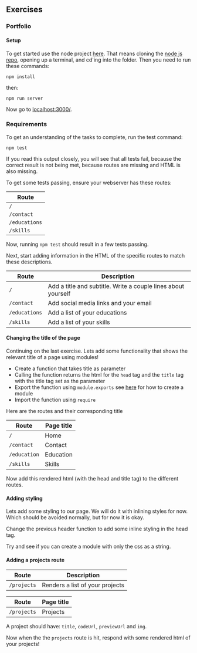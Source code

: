## Exercises

### Portfolio

#### Setup

To get started use the node project [here](./exercise-template). That means cloning the [node js repo](https://github.com/HackYourFuture-CPH/node.js), opening up a terminal, and cd'ing into the folder. Then you need to run these commands: 

`npm install`

then:

`npm run server`

Now go to [localhost:3000/](http://localhost:3000/).

### Requirements

To get an understanding of the tasks to complete, run the test command:

`npm test`

If you read this output closely, you will see that all tests fail, because the correct result is not being met, because routes are missing and HTML is also missing.

To get some tests passing, ensure your webserver has these routes:

| Route         
| -------------
| `/`
| `/contact`
| `/educations`
| `/skills`

Now, running `npm test` should result in a few tests passing.

Next, start adding information in the HTML of the specific routes to match these descriptions.

| Route         | Description                                                    |
| ------------- | -------------------------------------------------------------- |
| `/`           | Add a title and subtitle. Write a couple lines about yourself  |
| `/contact`    | Add social media links and your email                          |
| `/educations` | Add a list of your educations                                  |
| `/skills`     | Add a list of your skills                                      |


#### Changing the title of the page

Continuing on the last exercise. Lets add some functionality that shows the relevant title of a page using modules!

- Create a function that takes title as parameter
- Calling the function returns the html for the `head` tag and the `title` tag with the title tag set as the parameter
- Export the function using `module.exports` see [here](./teacher-live-coding/src/backend/created-module.js) for how to create a module
- Import the function using `require`

Here are the routes and their corresponding title

| Route         | Page title |
| ------------- | ---------- |
| `/`           | Home       |
| `/contact`    | Contact    |
| `/education`  | Education  |
| `/skills`     | Skills     |

Now add this rendered html (with the head and title tag) to the different routes.

#### Adding styling

Lets add some styling to our page. We will do it with inlining styles for now. Which should be avoided normally, but for now it is okay.

Change the previous header function to add some inline styling in the head tag.

Try and see if you can create a module with only the css as a string.

#### Adding a projects route

| Route       | Description                     |
| ----------- | ------------------------------- |
| `/projects` | Renders a list of your projects |

| Route       | Page title |
| ----------- | ---------- |
| `/projects` | Projects   |

A project should have: `title`, `codeUrl`, `previewUrl` and `img`.

Now when the the `projects` route is hit, respond with some rendered html of your projects!
